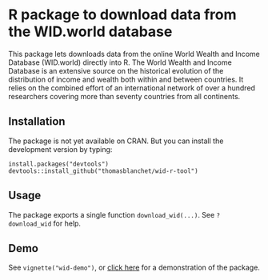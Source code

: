 # R package to download data from the WID.world database

This package lets downloads data from the online World Wealth and
Income Database (WID.world) directly into R. The World Wealth and Income
Database is an extensive source on the historical evolution of the
distribution of income and wealth both within and between countries.
It relies on the combined effort of an international network of over a
hundred researchers covering more than seventy countries from all continents.

## Installation

The package is not yet available on CRAN. But you can install the
development version by typing:
```{r}
install.packages("devtools")
devtools::install_github("thomasblanchet/wid-r-tool")
```

## Usage

The package exports a single function `download_wid(...)`. See `?download_wid` for help.

## Demo

See `vignette("wid-demo")`, or [click here](https://github.com/thomasblanchet/wid-r-tool/raw/master/inst/doc/wid-demo.pdf) for a demonstration
of the package.
